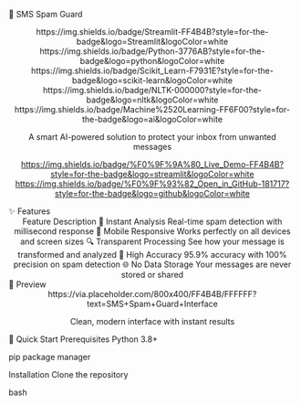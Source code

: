 📱 SMS Spam Guard
<div align="center">
https://img.shields.io/badge/Streamlit-FF4B4B?style=for-the-badge&logo=Streamlit&logoColor=white
https://img.shields.io/badge/Python-3776AB?style=for-the-badge&logo=python&logoColor=white
https://img.shields.io/badge/Scikit_Learn-F7931E?style=for-the-badge&logo=scikit-learn&logoColor=white
https://img.shields.io/badge/NLTK-000000?style=for-the-badge&logo=nltk&logoColor=white
https://img.shields.io/badge/Machine%2520Learning-FF6F00?style=for-the-badge&logo=ai&logoColor=white

A smart AI-powered solution to protect your inbox from unwanted messages

https://img.shields.io/badge/%F0%9F%9A%80_Live_Demo-FF4B4B?style=for-the-badge&logo=streamlit&logoColor=white
https://img.shields.io/badge/%F0%9F%93%82_Open_in_GitHub-181717?style=for-the-badge&logo=github&logoColor=white

</div>
✨ Features
<div align="center">
Feature	Description
🚀	Instant Analysis	Real-time spam detection with millisecond response
📱	Mobile Responsive	Works perfectly on all devices and screen sizes
🔍	Transparent Processing	See how your message is transformed and analyzed
🎯	High Accuracy	95.9% accuracy with 100% precision on spam detection
🌐	No Data Storage	Your messages are never stored or shared
</div>
📸 Preview
<div align="center">
https://via.placeholder.com/800x400/FF4B4B/FFFFFF?text=SMS+Spam+Guard+Interface

Clean, modern interface with instant results

</div>
🚀 Quick Start
Prerequisites
Python 3.8+

pip package manager

Installation
Clone the repository

bash

